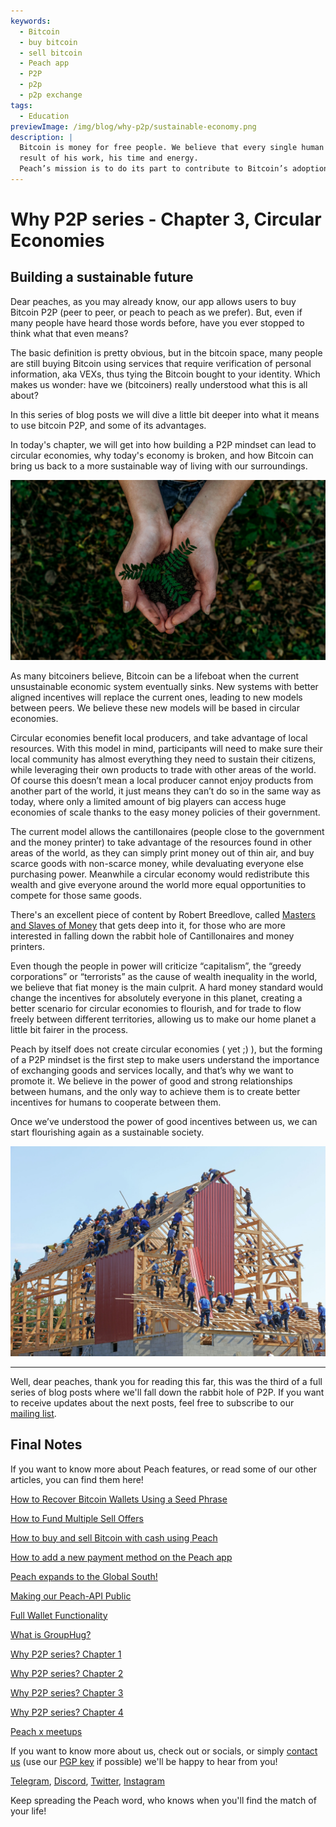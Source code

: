 ```yaml
---
keywords:
  - Bitcoin
  - buy bitcoin
  - sell bitcoin
  - Peach app
  - P2P
  - p2p
  - p2p exchange
tags:
  - Education
previewImage: /img/blog/why-p2p/sustainable-economy.png
description: |
  Bitcoin is money for free people. We believe that every single human being has the right to choose which money he uses to store his wealth, the
  result of his work, his time and energy.
  Peach’s mission is to do its part to contribute to Bitcoin’s adoption in the hands of the people.
---
```

# Why P2P series - Chapter 3, Circular Economies
## Building a sustainable future

Dear peaches, as you may already know, our app allows users to buy Bitcoin P2P (peer to peer, or peach to peach as we prefer). But, even if many people have heard those words before, have you ever stopped to think what that even means?

The basic definition is pretty obvious, but in the bitcoin space, many people are still buying Bitcoin using services that require verification of personal information, aka VEXs, thus tying the Bitcoin bought to your identity. Which makes us wonder: have we (bitcoiners) really understood what this is all about?

In this series of blog posts we will dive a little bit deeper into what it means to use bitcoin P2P, and some of its advantages.

In today's chapter, we will get into how building a P2P mindset can lead to circular economies, why today's economy is broken, and how Bitcoin can bring us back to a more sustainable way of living with our surroundings.

![back to the roots](/img/blog/why-p2p/sustainable.png)

As many bitcoiners believe, Bitcoin can be a lifeboat when the current unsustainable economic system eventually sinks. New systems with better aligned incentives will replace the current ones, leading to new models between peers. We believe these new models will be based in circular economies.

Circular economies benefit local producers, and take advantage of local resources. With this model in mind, participants will need to make sure their local community has almost everything they need to sustain their citizens, while leveraging their own products to trade with other areas of the world. Of course this doesn’t mean a local producer cannot enjoy products from another part of the world, it just means they can’t do so in the same way as today, where only a limited amount of big players can access huge economies of scale thanks to the easy money policies of their government.

The current model allows the cantillonaires (people close to the government and the money printer) to take advantage of the resources found in other areas of the world, as they can simply print money out of thin air, and buy scarce goods with non-scarce money, while devaluating everyone else purchasing power. Meanwhile a circular economy would redistribute this wealth and give everyone around the world more equal opportunities to compete for those same goods.

There's an excellent piece of content by Robert Breedlove, called [Masters and Slaves of Money](https://breedlove22.medium.com/masters-and-slaves-of-money-255ecc93404f) that gets deep into it, for those who are more interested in falling down the rabbit hole of Cantillonaires and money printers.

Even though the people in power will criticize “capitalism”, the “greedy corporations” or “terrorists” as the cause of wealth inequality in the world, we believe that fiat money is the main culprit. A hard money standard would change the incentives for absolutely everyone in this planet, creating a better scenario for circular economies to flourish, and for trade to flow freely between different territories, allowing us to make our home planet a little bit fairer in the process.

Peach by itself does not create circular economies ( yet ;) ), but the forming of a P2P mindset is the first step to make users understand the importance of exchanging goods and services locally, and that’s why we want to promote it. We believe in the power of good and strong relationships between humans, and the only way to achieve them is to create better incentives for humans to cooperate between them.

Once we’ve understood the power of good incentives between us, we can start flourishing again as a sustainable society.

![cooperation](/img/blog/why-p2p/cooperation.jpeg)

---

Well, dear peaches, thank you for reading this far, this was the third of a full series of blog posts where we'll fall down the rabbit hole of P2P. If you want to receive updates about the next posts, feel free to subscribe to our [mailing list](https://peachbitcoin.com).


## Final Notes

If you want to know more about Peach features, or read some of our other articles, you can find them here!

[How to Recover Bitcoin Wallets Using a Seed Phrase](https://peachbitcoin.com/blog/how-to-restore-peach-wallet/ )

[How to Fund Multiple Sell Offers](https://peachbitcoin.com/blog/funding-multiple-sell-offers/ )

[How to buy and sell Bitcoin with cash using Peach](https://peachbitcoin.com/blog/how-to-buy-and-sell-bitcoin-with-cash-using-peach/ )

[How to add a new payment method on the Peach app](https://peachbitcoin.com/blog/how-to-add-a-payment-method/ )

[Peach expands to the Global South!](https://peachbitcoin.com/blog/peach-expands-to-the-global-south/ )

[Making our Peach-API Public](https://peachbitcoin.com/blog/making-our-peach-api-public/ )

[Full Wallet Functionality](https://peachbitcoin.com/blog/full-wallet-functionality/ )

[What is GroupHug?](https://peachbitcoin.com/blog/group-hug/ )

[Why P2P series? Chapter 1](https://peachbitcoin.com/blog/why-p2p-chapter-1/ )

[Why P2P series? Chapter 2](https://peachbitcoin.com/blog/why-p2p-chapter-2/ )

[Why P2P series? Chapter 3](https://peachbitcoin.com/blog/why-p2p-chapter-3-circular-economies/ )

[Why P2P series? Chapter 4](https://peachbitcoin.com/blog/why-p2p-chapter-4-chains-of-trust/ )

[Peach x meetups](https://peachbitcoin.com/blog/peach-for-meetups/ )



If you want to know more about us, check out or socials, or simply [contact us](mailto:hello@peachbitcoin.com) (use our [PGP key](https://keys.openpgp.org/vks/v1/by-fingerprint/48339A19645E2E53488E0E5479E1B270FACD1BD2) if possible) we'll be happy to hear from you!

[Telegram](https://t.me/+GkOW1J-ixBBkZWRk), [Discord](https://discord.gg/ypeHz3SW54), [Twitter](https://twitter.com/peachbitcoin), [Instagram](https://instagram.com/peachbitcoin)

Keep spreading the Peach word, who knows when you'll find the match of your life!
